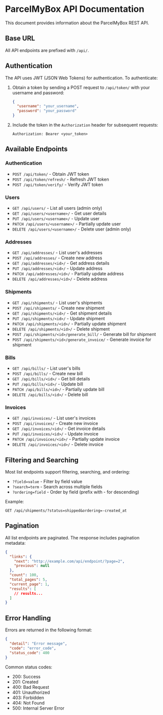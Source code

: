 # ParcelMyBox API Documentation

This document provides information about the ParcelMyBox REST API.

## Base URL

All API endpoints are prefixed with `/api/`.

## Authentication

The API uses JWT (JSON Web Tokens) for authentication. To authenticate:

1. Obtain a token by sending a POST request to `/api/token/` with your username and password:
   ```json
   {
     "username": "your_username",
     "password": "your_password"
   }
   ```

2. Include the token in the `Authorization` header for subsequent requests:
   ```
   Authorization: Bearer <your_token>
   ```

## Available Endpoints

### Authentication
- `POST /api/token/` - Obtain JWT token
- `POST /api/token/refresh/` - Refresh JWT token
- `POST /api/token/verify/` - Verify JWT token

### Users
- `GET /api/users/` - List all users (admin only)
- `GET /api/users/<username>/` - Get user details
- `PUT /api/users/<username>/` - Update user
- `PATCH /api/users/<username>/` - Partially update user
- `DELETE /api/users/<username>/` - Delete user (admin only)

### Addresses
- `GET /api/addresses/` - List user's addresses
- `POST /api/addresses/` - Create new address
- `GET /api/addresses/<id>/` - Get address details
- `PUT /api/addresses/<id>/` - Update address
- `PATCH /api/addresses/<id>/` - Partially update address
- `DELETE /api/addresses/<id>/` - Delete address

### Shipments
- `GET /api/shipments/` - List user's shipments
- `POST /api/shipments/` - Create new shipment
- `GET /api/shipments/<id>/` - Get shipment details
- `PUT /api/shipments/<id>/` - Update shipment
- `PATCH /api/shipments/<id>/` - Partially update shipment
- `DELETE /api/shipments/<id>/` - Delete shipment
- `POST /api/shipments/<id>/generate_bill/` - Generate bill for shipment
- `POST /api/shipments/<id>/generate_invoice/` - Generate invoice for shipment

### Bills
- `GET /api/bills/` - List user's bills
- `POST /api/bills/` - Create new bill
- `GET /api/bills/<id>/` - Get bill details
- `PUT /api/bills/<id>/` - Update bill
- `PATCH /api/bills/<id>/` - Partially update bill
- `DELETE /api/bills/<id>/` - Delete bill

### Invoices
- `GET /api/invoices/` - List user's invoices
- `POST /api/invoices/` - Create new invoice
- `GET /api/invoices/<id>/` - Get invoice details
- `PUT /api/invoices/<id>/` - Update invoice
- `PATCH /api/invoices/<id>/` - Partially update invoice
- `DELETE /api/invoices/<id>/` - Delete invoice

## Filtering and Searching

Most list endpoints support filtering, searching, and ordering:

- `?field=value` - Filter by field value
- `?search=term` - Search across multiple fields
- `?ordering=field` - Order by field (prefix with - for descending)

Example:
```
GET /api/shipments/?status=shipped&ordering=-created_at
```

## Pagination

All list endpoints are paginated. The response includes pagination metadata:

```json
{
  "links": {
    "next": "http://example.com/api/endpoint/?page=2",
    "previous": null
  },
  "count": 100,
  "total_pages": 5,
  "current_page": 1,
  "results": [
    // results...
  ]
}
```

## Error Handling

Errors are returned in the following format:

```json
{
  "detail": "Error message",
  "code": "error_code",
  "status_code": 400
}
```

Common status codes:
- 200: Success
- 201: Created
- 400: Bad Request
- 401: Unauthorized
- 403: Forbidden
- 404: Not Found
- 500: Internal Server Error
